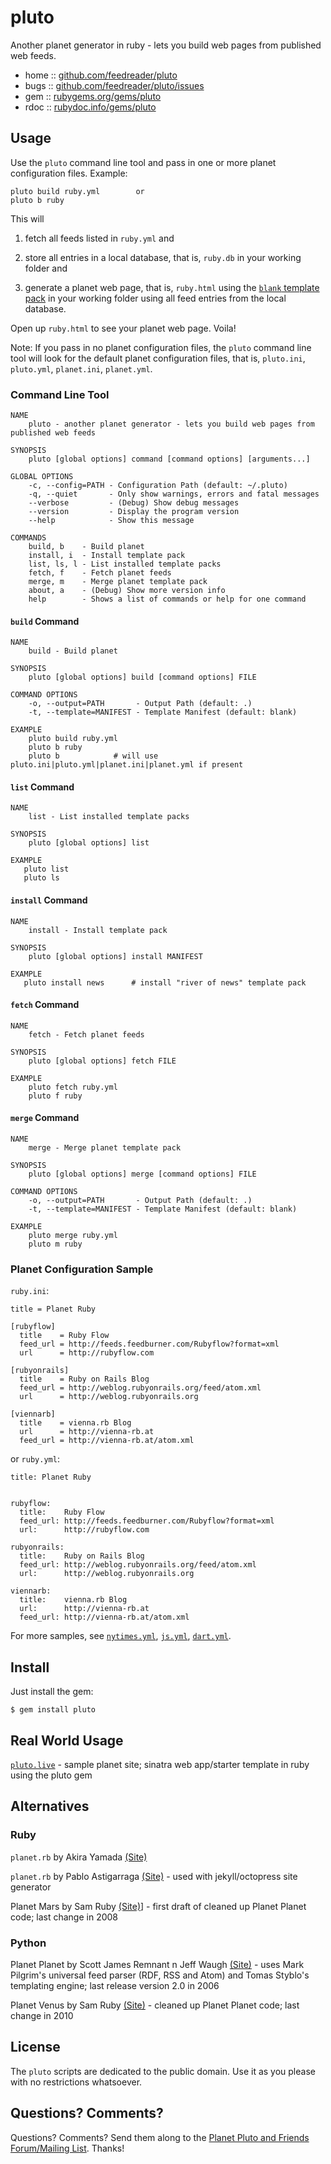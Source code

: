 # pluto

Another planet generator in ruby - lets you build web pages
from published web feeds.

* home  :: [github.com/feedreader/pluto](https://github.com/feedreader/pluto)
* bugs  :: [github.com/feedreader/pluto/issues](https://github.com/feedreader/pluto/issues)
* gem   :: [rubygems.org/gems/pluto](https://rubygems.org/gems/pluto)
* rdoc  :: [rubydoc.info/gems/pluto](http://rubydoc.info/gems/pluto)


## Usage

Use the `pluto` command line tool and pass in one or more planet configuration files.
Example:

    pluto build ruby.yml        or
    pluto b ruby

This will

1) fetch all feeds listed in `ruby.yml` and 

2) store all entries in a local database, that is, `ruby.db` in your working folder and

3) generate a planet web page, that is, `ruby.html` using the [`blank` template pack](https://github.com/feedreader/pluto.blank) in your working folder using all feed entries from the local database.

Open up `ruby.html` to see your planet web page. Voila!


Note:  If you pass in no planet configuration files, the `pluto` command line tool will look
for the default planet configuration files,
that is, `pluto.ini`, `pluto.yml`, `planet.ini`, `planet.yml`.


### Command Line Tool

~~~~
NAME
    pluto - another planet generator - lets you build web pages from published web feeds

SYNOPSIS
    pluto [global options] command [command options] [arguments...]

GLOBAL OPTIONS
    -c, --config=PATH - Configuration Path (default: ~/.pluto)
    -q, --quiet       - Only show warnings, errors and fatal messages
    --verbose         - (Debug) Show debug messages
    --version         - Display the program version
    --help            - Show this message

COMMANDS
    build, b    - Build planet
    install, i  - Install template pack
    list, ls, l - List installed template packs
    fetch, f    - Fetch planet feeds
    merge, m    - Merge planet template pack
    about, a    - (Debug) Show more version info
    help        - Shows a list of commands or help for one command
~~~~


#### `build` Command

~~~
NAME
    build - Build planet

SYNOPSIS
    pluto [global options] build [command options] FILE

COMMAND OPTIONS
    -o, --output=PATH       - Output Path (default: .)
    -t, --template=MANIFEST - Template Manifest (default: blank)
    
EXAMPLE
    pluto build ruby.yml
    pluto b ruby
    pluto b            # will use pluto.ini|pluto.yml|planet.ini|planet.yml if present
~~~


#### `list` Command

~~~
NAME
    list - List installed template packs

SYNOPSIS
    pluto [global options] list

EXAMPLE
   pluto list
   pluto ls
~~~


#### `install` Command

~~~
NAME
    install - Install template pack

SYNOPSIS
    pluto [global options] install MANIFEST

EXAMPLE
   pluto install news      # install "river of news" template pack
~~~


#### `fetch` Command

~~~
NAME
    fetch - Fetch planet feeds

SYNOPSIS
    pluto [global options] fetch FILE

EXAMPLE
    pluto fetch ruby.yml
    pluto f ruby
~~~


#### `merge` Command

~~~
NAME
    merge - Merge planet template pack

SYNOPSIS
    pluto [global options] merge [command options] FILE

COMMAND OPTIONS
    -o, --output=PATH       - Output Path (default: .)
    -t, --template=MANIFEST - Template Manifest (default: blank)

EXAMPLE
    pluto merge ruby.yml
    pluto m ruby
~~~




### Planet Configuration Sample 

`ruby.ini`:

```
title = Planet Ruby

[rubyflow]
  title    = Ruby Flow
  feed_url = http://feeds.feedburner.com/Rubyflow?format=xml
  url      = http://rubyflow.com

[rubyonrails]
  title    = Ruby on Rails Blog
  feed_url = http://weblog.rubyonrails.org/feed/atom.xml
  url      = http://weblog.rubyonrails.org

[viennarb]
  title    = vienna.rb Blog
  url      = http://vienna-rb.at
  feed_url = http://vienna-rb.at/atom.xml
```

or `ruby.yml`:

```
title: Planet Ruby


rubyflow:
  title:    Ruby Flow
  feed_url: http://feeds.feedburner.com/Rubyflow?format=xml
  url:      http://rubyflow.com

rubyonrails:
  title:    Ruby on Rails Blog
  feed_url: http://weblog.rubyonrails.org/feed/atom.xml
  url:      http://weblog.rubyonrails.org

viennarb:
  title:    vienna.rb Blog
  url:      http://vienna-rb.at
  feed_url: http://vienna-rb.at/atom.xml
```

For more samples, see [`nytimes.yml`](https://github.com/feedreader/pluto.samples/blob/master/nytimes.yml),
[`js.yml`](https://github.com/feedreader/pluto.samples/blob/master/js.yml),
[`dart.yml`](https://github.com/feedreader/pluto.samples/blob/master/dart.yml).


## Install

Just install the gem:

    $ gem install pluto


## Real World Usage

[`pluto.live`](https://github.com/feedreader/pluto.live) - sample planet site; sinatra web app/starter template in ruby using the pluto gem



## Alternatives

### Ruby

`planet.rb` by Akira Yamada [(Site)](http://planet.rubyforge.org)

`planet.rb` by Pablo Astigarraga [(Site)](https://github.com/pote/planet.rb)  - used with jekyll/octopress site generator

Planet Mars by Sam Ruby [(Site)](https://github.com/rubys/mars)] -  first draft of cleaned up Planet Planet code; last change in 2008

### Python

Planet Planet by Scott James Remnant n Jeff Waugh [(Site)](http://www.planetplanet.org)  - uses Mark Pilgrim's universal feed parser (RDF, RSS and Atom) and Tomas Styblo's templating engine; last release version 2.0 in 2006

Planet Venus by Sam Ruby [(Site)](https://github.com/rubys/venus) - cleaned up Planet Planet code; last change in 2010


## License

The `pluto` scripts are dedicated to the public domain.
Use it as you please with no restrictions whatsoever.

## Questions? Comments?

Questions? Comments?
Send them along to the [Planet Pluto and Friends Forum/Mailing List](http://groups.google.com/group/feedreader).
Thanks!
